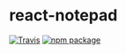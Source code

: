 # react-notepad

[![Travis][build-badge]][build]
[![npm package][npm-badge]][npm]

[build-badge]: https://travis-ci.org/robthedev/react-notepad.svg?branch=master
[build]: https://travis-ci.org/robthedev/react-notepad

[npm-badge]: https://img.shields.io/npm/v/react-notepad.png?style=flat-square
[npm]: https://www.npmjs.com/package/react-notepad

[coveralls-badge]: https://coveralls.io/repos/github/robthedev/react-notepad/badge.svg?branch=master
[coveralls]: https://coveralls.io/github/robthedev/react-notepad?branch=master


